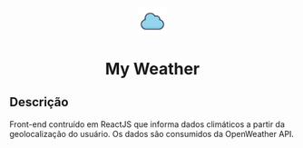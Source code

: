 <h4 align="center">
    <img src="./src/assets/nuvem.png" width="50px">
</h4>
<h1 align="center">
    My Weather
</h1>

## Descrição
<p>
Front-end contruído em ReactJS que informa dados climáticos a partir da geolocalização do usuário. Os dados são consumidos da OpenWeather API.
</p>
